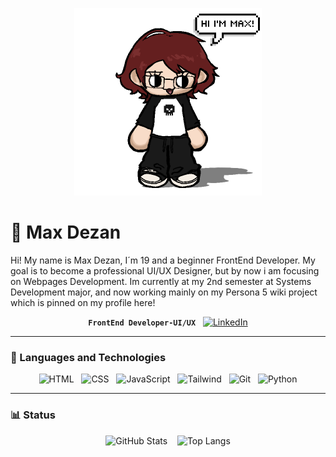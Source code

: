 <p align="center">
  <a href="https://picrew.me/en/image_maker/2548086">
    <img 
      src="picrewmax2.png" 
      width="300px" 
      alt="chibi max" 
      title="Créditos picrew"
    />
  </a>
</p>

# 🎨 Max Dezan

<p align="left">
  Hi! My name is Max Dezan, I´m 19 and a beginner FrontEnd Developer. 
  My goal is to become a professional UI/UX Designer, but by now i am focusing on Webpages Development. Im currently at my 2nd semester at 
  Systems Development major, and now working mainly on my Persona 5 wiki project which is pinned on my profile here!
</p>

<span align="center">
  
**`FrontEnd Developer-UI/UX`**
&nbsp;
[![LinkedIn](https://img.shields.io/badge/-LinkedIn-blue?style=flat-square&logo=Linkedin&logoColor=white)](https://www.linkedin.com/in/maxdezan/)

</span>

---

### 🤖 Languages and Technologies

<p align="center">
  <img alt="HTML" title="HTML" width="40px" src="https://cdn.jsdelivr.net/gh/devicons/devicon@latest/icons/html5/html5-original.svg" />
  &nbsp;
  <img alt="CSS" title="CSS" width="40px" src="https://cdn.jsdelivr.net/gh/devicons/devicon@latest/icons/css3/css3-original.svg" />
  &nbsp;
  <img alt="JavaScript" title="JavaScript" width="40px" src="https://cdn.jsdelivr.net/gh/devicons/devicon@latest/icons/javascript/javascript-original.svg" />
  &nbsp;
  <img alt="Tailwind" title="Tailwind" width="40px" src="https://cdn.jsdelivr.net/gh/devicons/devicon@latest/icons/tailwindcss/tailwindcss-original.svg" />
  &nbsp;
  <img alt="Git" title="Git" width="40px" src="https://cdn.jsdelivr.net/gh/devicons/devicon@latest/icons/git/git-original.svg" />
  &nbsp;
  <img alt="Python" title="Python" width="40px" src="https://cdn.jsdelivr.net/gh/devicons/devicon@latest/icons/python/python-original.svg" />
</p>

---

### 📊 Status 

<p align="center">
  <img 
    alt="GitHub Stats" 
    height="180" 
    width="390"
    src="https://github-readme-stats.vercel.app/api?username=MaxDezan&show_icons=true&theme=tokyonight&include_all_commits=true&local=eng"
  />
  &nbsp;&nbsp;
  <img 
    alt="Top Langs" 
    height="180"
    width="360"
    src="https://github-readme-stats.vercel.app/api/top-langs/?username=MaxDezan&theme=tokyonight&layout=compact&custom_title=Technologies&langs_count=9"
  />
</p>
